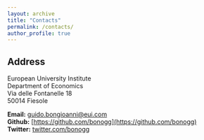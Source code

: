 ```yaml
---
layout: archive
title: "Contacts"
permalink: /contacts/
author_profile: true
---
```


## Address  
European University Institute  
Department of Economics  
Via delle Fontanelle 18  
50014 Fiesole  
  
**Email:** [guido.bongioanni@eui.com](guido.bongioanni@eui.eu)  
**Github:** [https://github.com/bonogg](https://github.com/bonogg)  
**Twitter:** [twitter.com/bonogg](https://twitter.com/bonogg)  